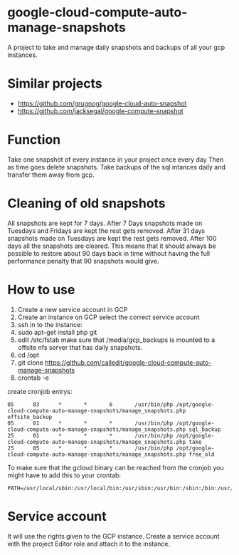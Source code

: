 # google-cloud-compute-auto-manage-snapshots
A project to take and manage daily snapshots and backups of all your gcp instances.

# Similar projects
* https://github.com/grugnog/google-cloud-auto-snapshot
* https://github.com/jacksegal/google-compute-snapshot



# Function
Take one snapshot of every instance in your project once every day
Then as time goes delete snapshots.
Take backups of the sql intances daily and transfer them away from gcp.

# Cleaning of old snapshots
All snapshots are kept for 7 days. After 7 Days snapshots made on Tuesdays and Fridays are kept the rest gets removed. After 31 days snapshots made on Tuesdays are kept the rest gets removed. After 100 days all the snapshots are cleared. This means that it should always be possible to restore about 90 days back in time without having the full performance penalty that 90 snapshots would give.

# How to use
1. Create a new service account in GCP
1. Create an instance on GCP select the correct service account
1. ssh in to the instance:
1. sudo apt-get install php git
1. edit /etc/fstab make sure that /media/gcp_backups is mounted to a offsite nfs server that has daily snapshots.
1. cd /opt
1. git clone https://github.com/calledit/google-cloud-compute-auto-manage-snapshots
1. crontab -e


create cronjob entrys:
```cronjob
05      03      *       *       6       /usr/bin/php /opt/google-cloud-compute-auto-manage-snapshots/manage_snapshots.php offsite_backup
05      01      *       *       *       /usr/bin/php /opt/google-cloud-compute-auto-manage-snapshots/manage_snapshots.php sql_backup
25      01      *       *       *       /usr/bin/php /opt/google-cloud-compute-auto-manage-snapshots/manage_snapshots.php take
25      05      *       *       *       /usr/bin/php /opt/google-cloud-compute-auto-manage-snapshots/manage_snapshots.php free_old
```

To make sure that the gcloud binary can be reached from the cronjob you might have to add this to your crontab:
```
PATH=/usr/local/sbin:/usr/local/bin:/usr/sbin:/usr/bin:/sbin:/bin:/usr/games:/usr/local/games:/snap/bin
```

# Service account
It will use the rights given to the GCP instance.
Create a service account with the project Editor role and attach it to the instance.

